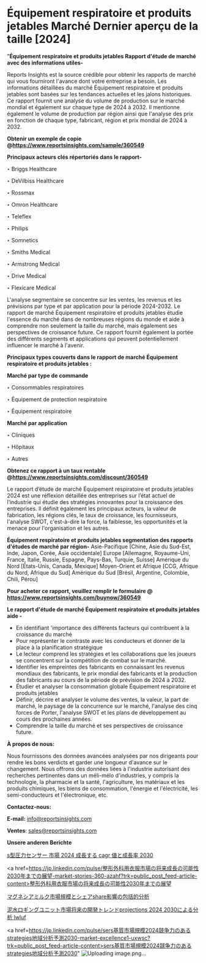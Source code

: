 # Équipement respiratoire et produits jetables Marché Dernier aperçu de la taille [2024]

"<strong>Équipement respiratoire et produits jetables Rapport d'étude de marché avec des informations utiles-</strong>

Reports Insights est la source crédible pour obtenir les rapports de marché qui vous fourniront l'avance dont votre entreprise a besoin. Les informations détaillées du marché Équipement respiratoire et produits jetables sont basées sur les tendances actuelles et les jalons historiques. Ce rapport fournit une analyse du volume de production sur le marché mondial et également sur chaque type de 2024 à 2032. Il mentionne également le volume de production par région ainsi que l'analyse des prix en fonction de chaque type, fabricant, région et prix mondial de 2024 à 2032.

<strong><b>Obtenir un exemple de copie @</b></strong><a href=https://www.reportsinsights.com/sample/360549><strong><b>https://www.reportsinsights.com/sample/360549</b></strong></a>

<b>Principaux acteurs clés répertoriés dans le rapport-</b>

<b> </b>‣ Briggs Healthcare

‣ DeVilbiss Healthcare

‣ Rossmax

‣ Omron Healthcare

‣ Teleflex

‣ Philips

‣ Somnetics

‣ Smiths Medical

‣ Armstrong Medical

‣ Drive Medical

‣ Flexicare Medical

L'analyse segmentaire se concentre sur les ventes, les revenus et les prévisions par type et par application pour la période 2024-2032. Le rapport de marché Équipement respiratoire et produits jetables étudie l'essence du marché dans de nombreuses régions du monde et aide à comprendre non seulement la taille du marché, mais également ses perspectives de croissance future. Ce rapport fournit également la portée des différents segments et applications qui peuvent potentiellement influencer le marché à l'avenir.

<strong>Principaux types couverts dans le rapport de marché Équipement respiratoire et produits jetables :</strong>

<strong>Marché par type de commande</strong>

‣ Consommables respiratoires

‣ Équipement de protection respiratoire

‣ Équipement respiratoire

<strong>Marché par application</strong>

‣ Cliniques

‣ Hôpitaux

‣ Autres

<strong><b>Obtenez ce rapport à un taux rentable @</b></strong><a href=https://www.reportsinsights.com/discount/360549><strong><b>https://www.reportsinsights.com/discount/360549</b></strong></a>

Le rapport d’étude de marché Équipement respiratoire et produits jetables 2024 est une réflexion détaillée des entreprises sur l’état actuel de l’industrie qui étudie des stratégies innovantes pour la croissance des entreprises. Il définit également les principaux acteurs, la valeur de fabrication, les régions clés, le taux de croissance, les fournisseurs, l'analyse SWOT, c'est-à-dire la force, la faiblesse, les opportunités et la menace pour l'organisation et les autres.

<strong>Équipement respiratoire et produits jetables segmentation des rapports d'études de marché par région-</strong>
Asie-Pacifique [Chine, Asie du Sud-Est, Inde, Japon, Corée, Asie occidentale]
Europe [Allemagne, Royaume-Uni, France, Italie, Russie, Espagne, Pays-Bas, Turquie, Suisse]
Amérique du Nord [États-Unis, Canada, Mexique]
Moyen-Orient et Afrique [CCG, Afrique du Nord, Afrique du Sud]
Amérique du Sud [Brésil, Argentine, Colombie, Chili, Pérou]

<strong>Pour acheter ce rapport, veuillez remplir le formulaire @   <a href=https://www.reportsinsights.com/buynow/360549>https://www.reportsinsights.com/buynow/360549</a></strong>

<strong>Le rapport d'étude de marché Équipement respiratoire et produits jetables aide -</strong>
<ul>
  <li>En identifiant 'importance des différents facteurs qui contribuent à la croissance du marché</li>
  <li>Pour représenter le contraste avec les conducteurs et donner de la place à la planification stratégique</li>
  <li>Le lecteur comprend les stratégies et les collaborations que les joueurs se concentrent sur la compétition de combat sur le marché.</li>
  <li>Identifier les empreintes des fabricants en connaissant les revenus mondiaux des fabricants, le prix mondial des fabricants et la production des fabricants au cours de la période de prévision de 2024 à 2032.</li>
  <li>Étudier et analyser la consommation globale Équipement respiratoire et produits jetables</li>
  <li>Définir, décrire et analyser le volume des ventes, la valeur, la part de marché, le paysage de la concurrence sur le marché, l'analyse des cinq forces de Porter, l'analyse SWOT et les plans de développement au cours des prochaines années.</li>
  <li>Comprendre la taille du marché et ses perspectives de croissance future.</li>
</ul>
<strong>À propos de nous:</strong>

Nous fournissons des données avancées analysées par nos dirigeants pour rendre les bons verdicts et garder une longueur d'avance sur le changement. Nous offrons des données liées à l'industrie autorisant des recherches pertinentes dans un méli-mélo d'industries, y compris la technologie, la pharmacie et la santé, l'agriculture, les matériaux et les produits chimiques, les biens de consommation, l'énergie et l'électricité, les semi-conducteurs et l'électronique, etc.

<strong>Contactez-nous:</strong>

<strong>E-mail:</strong> <a href=mailto:info@reportsinsights.com>info@reportsinsights.com</a>

<strong>Ventes</strong>: <a href=mailto:sales@reportsinsights.com>sales@reportsinsights.com</a>

<strong>Unsere anderen Berichte</strong>

<a href=https://www.linkedin.com/pulse/s型圧力センサー-市場-2024-成長する-cagr-値と成長率-2030-reportsinsights-pvt-ltd-qw1yf/>s型圧力センサー 市場 2024 成長する cagr 値と成長率 2030</a>

<a href=https://jp.linkedin.com/pulse/整形外科用衣服市場の将来成長の可能性2030年までの展望-market-stories-360-azahf?trk=public_post_feed-article-content>整形外科用衣服市場の将来成長の可能性2030年までの展望</a>

<a href=https://www.linkedin.com/pulse/マグネシアミルク市場規模とシェアshare影響の包括的分析-tribunal-analytics-360-ykuke/>マグネシアミルク市場規模とシェアshare影響の包括的分析</a>

<a href=https://www.linkedin.com/pulse/泥水ロギングユニット市場将来の開発トレンドprojections-2024-2030による分析-lwluf/>泥水ロギングユニット市場将来の開発トレンドprojections 2024 2030による分析 lwluf</a>

<a href=https://jp.linkedin.com/pulse/sers基質市場規模2024競争力のあるstrategies地域分析予測2030-market-excellence1-uxwsc?trk=public_post_feed-article-content>sers基質市場規模2024競争力のあるstrategies地域分析予測2030</a>"
![Uploading image.png…]()
